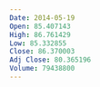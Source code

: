 ```yaml
---
Date: 2014-05-19
Open: 85.407143
High: 86.761429
Low: 85.332855
Close: 86.370003
Adj Close: 80.365196
Volume: 79438800
---
```

